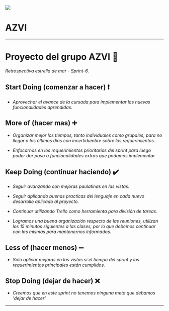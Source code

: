 ![](B:\Full_stack_digital\integrador\grupo_1_azvi\public\images\logoAzvi.png)

# AZVI

---



# Proyecto del grupo AZVI 🚀

_Retrospectiva estrella de mar - Sprint-6._



## Start Doing (comenzar a hacer) :heavy_exclamation_mark:

- _Aprovechar el avance de la cursada para implementar las nuevas funcionalidades aprendidas._

  


## More of (hacer mas) :heavy_plus_sign:

- _Organizar mejor los tiempos, tanto individuales como grupales, para no llegar a los últimos días con incertidumbre sobre los requerimientos._

- *Enfocarnos en los requerimientos prioritarios del sprint para luego poder dar paso a funcionalidades extras que podamos implementar*

  

## Keep Doing (continuar haciendo) :heavy_check_mark:

- _Seguir avanzando con mejoras paulatinas en las vistas._

- _Seguir aplicando buenas practicas del lenguaje en cada nuevo desarrollo aplicado al proyecto._

- *Continuar utilizando Trello como herramienta para división de tareas.*

- *Logramos una buena organización respecto de las reuniones, utilizan los 15 minutos siguientes a las clases, por lo que debemos continuar con las mismas para mantenernos informados.*

  


## Less of (hacer menos) :heavy_minus_sign:

- *Solo aplicar mejoras en las vistas si el tiempo del sprint y los requerimientos principales están cumplidos.*

  


## Stop Doing (dejar de hacer) :x:

- *Creemos que en este sprint no tenemos ninguna meta que debamos 'dejar de hacer'*

---
